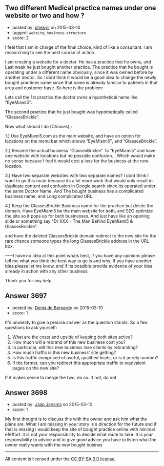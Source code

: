## Two different Medical practice names under one website or two and how ?

- posted by: [drjekyll](https://stackexchange.com/users/5916357/drjekyll) on 2015-03-10
- tagged: `website`, `business-structure`
- score: 2

<p>I feel that I am in charge of the final choice, kind of like a consultant. I am researching to see the best course of action. </p>

<p>I am creating a website for a doctor. He has a practice that he owns, and Last week he just bought another practice. The practice that he bought is operating under a different name obviously, since it was owned before by another doctor. So I dont think it would be a good idea to change the newly bought practices name since that name is already familiar to patients in that area and customer base. So here is the problem:</p>

<p>Lets call the 1st practice the doctor owns a hypothetical name like “EyeMiami5″.</p>

<p>The second practice that he just bought was hypothetically called “GlassesBrickle”.</p>

<p>Now what should I do (Choices) :</p>

<p>1.) Use EyeMiami5.com as the main website, and have an option for locations on the menu bar which shows “EyeMiami5″, and “GlassesBrickle”.</p>

<p>2.) Rename the actual business “GlassesBrickle” To “EyeMiami5″ and have one website with locations but no possible confusion… Which would make no sense because I feel it would cost a loss for the business at the new location.</p>

<p>3.) Have two separate websites with two separate names? I dont think I want to go this route because its a lot more work that would only result in duplicate content and confusion in Google search since its operated under the same Doctor Name. And The bought business has a complicated business name, and Long complicated URL.</p>

<p>4.) Keep the GlassesBrickle Business name for the practice but delete the domain.
Have EyeMiami5 be the main website for both, and SEO optimize the site so it pops up for both businesses. And just have like an opening slide or something say “Dr XXX – The Man Behind EyeMiami5 &amp; GlassesBrickle”. </p>

<p>and have the deleted GlassesBrickle domain redirect to the new site for the rare chance someone types the long GlassesBrickle address in the URL box.</p>

<p>----I have no idea at this point whats best, if you have any opinions please tell me what you think the best way to go is and why. If you have another idea please let me know, and if its possible provide evidence of your idea already in action with any other business.</p>

<p>Thank you for any help.</p>



## Answer 3697

- posted by: [Denis de Bernardy](https://stackexchange.com/users/182468/denis-de-bernardy) on 2015-03-10
- score: 1

<p>It's unwieldy to give a precise answer as the question stands. So a few questions to ask yourself:</p>

<ol>
<li>What are the costs and upside of keeping both sites active?</li>
<li>How much will a rebrand of this new business cost you?</li>
<li>In particular, will this new business lose clients by rebranding?</li>
<li>How much traffic is this new business' site getting?</li>
<li>Is this traffic comprised of useful, qualified leads, or is it purely random?</li>
<li>If the former, can you redirect this appropriate traffic to equivalent pages on the new site?</li>
</ol>

<p>If it makes sense to merge the two, do so. If not, do not.</p>



## Answer 3698

- posted by: [Jaap Jansma](https://stackexchange.com/users/4767822/jaap-jansma) on 2015-03-10
- score: 1

<p>My first thought is to discuss this with the owner and ask him what the plans are. What I am missing in your story is a direction for the future and if that is missing I would keep the site of bought practice online with minimal efeffort. It is not your responsibility to decide what route to take. It is your responsibility to advice and to give good advice you have to listen what the owner really wants with the new bought busines </p>




---

All content is licensed under the [CC BY-SA 3.0 license](https://creativecommons.org/licenses/by-sa/3.0/).
